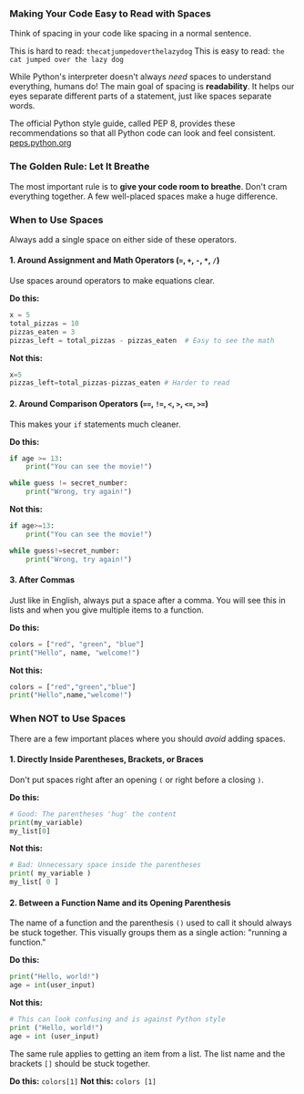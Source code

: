 ### Making Your Code Easy to Read with Spaces

Think of spacing in your code like spacing in a normal sentence.

This is hard to read: `thecatjumpedoverthelazydog`
This is easy to read: `the cat jumped over the lazy dog`

While Python's interpreter doesn't always *need* spaces to understand everything, humans do! The main goal of spacing is **readability**. It helps our eyes separate different parts of a statement, just like spaces separate words.

The official Python style guide, called PEP 8, provides these recommendations so that all Python code can look and feel consistent. [peps.python.org](https://peps.python.org/pep-0008/)

### The Golden Rule: Let It Breathe

The most important rule is to **give your code room to breathe**. Don't cram everything together. A few well-placed spaces make a huge difference.

### When to Use Spaces

Always add a single space on either side of these operators.

#### 1. Around Assignment and Math Operators (`=`, `+`, `-`, `*`, `/`)

Use spaces around operators to make equations clear.

**Do this:**
```python
x = 5
total_pizzas = 10
pizzas_eaten = 3
pizzas_left = total_pizzas - pizzas_eaten  # Easy to see the math
```
**Not this:**
```python
x=5
pizzas_left=total_pizzas-pizzas_eaten # Harder to read
```

#### 2. Around Comparison Operators (`==`, `!=`, `<`, `>`, `<=`, `>=`)

This makes your `if` statements much cleaner.

**Do this:**
```python
if age >= 13:
    print("You can see the movie!")

while guess != secret_number:
    print("Wrong, try again!")
```
**Not this:**
```python
if age>=13:
    print("You can see the movie!")

while guess!=secret_number:
    print("Wrong, try again!")
```

#### 3. After Commas
Just like in English, always put a space after a comma. You will see this in lists and when you give multiple items to a function.

**Do this:**
```python
colors = ["red", "green", "blue"]
print("Hello", name, "welcome!")
```
**Not this:**
```python
colors = ["red","green","blue"]
print("Hello",name,"welcome!")
```

### When **NOT** to Use Spaces

There are a few important places where you should *avoid* adding spaces.

#### 1. Directly Inside Parentheses, Brackets, or Braces
Don't put spaces right after an opening `(` or right before a closing `)`.

**Do this:**
```python
# Good: The parentheses 'hug' the content
print(my_variable)
my_list[0]
```
**Not this:**
```python
# Bad: Unnecessary space inside the parentheses
print( my_variable )
my_list[ 0 ]
```

#### 2. Between a Function Name and its Opening Parenthesis
The name of a function and the parenthesis `()` used to call it should always be stuck together. This visually groups them as a single action: "running a function."

**Do this:**
```python
print("Hello, world!")
age = int(user_input)
```
**Not this:**
```python
# This can look confusing and is against Python style
print ("Hello, world!")
age = int (user_input)
```

The same rule applies to getting an item from a list. The list name and the brackets `[]` should be stuck together.

**Do this:** `colors[1]`
**Not this:** `colors [1]`

